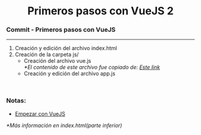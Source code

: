 
<h1 align="center">Primeros pasos con VueJS 2</h1>

<h3><b>Commit -</b> <strong>Primeros pasos con VueJS</strong></h3>
<hr>
<!-- Instrucciones del Commit -->
<ol>
  <li>
    Creación y edición del archivo index.html
  </li>
  <li>
    Creación de la carpeta js/
    <ul>
      <li>
        Creación del archivo vue.js
        <br>
        <em>
          *El contenido de este archivo fue copiado de:
          <a href="https://cdn.jsdelivr.net/npm/vue/dist/vue.js">Este link</a>
        </em>
      </li>
      <li>
        Creación y edición del archivo app.js
      </li>
    </ul>
  </li>
</ol>

<br>

<!-- Notas -->
<h3><b>Notas:</b></h3>
<ul>
  <li>
    <a href="https://vuejs.org/v2/guide/">Empezar con VueJS</a>
  </li>
</ul>

<em>*Más información en index.html(parte inferior)</em>